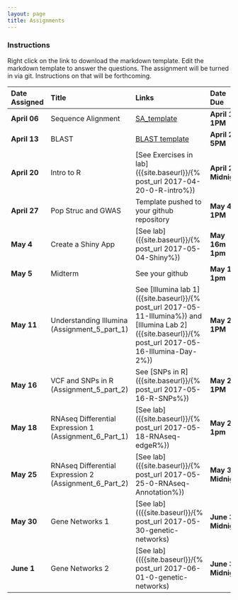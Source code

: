 ```yaml
---
layout: page
title: Assignments
---
```



### Instructions

Right click on the link to download the markdown template.  Edit the markdown template to answer the questions.  The assignment will be turned in via git.  Instructions on that will be forthcoming.

| Date Assigned | Title                                                  | Links                                                                                                                                                   | Date Due          |
|:--------------|:-------------------------------------------------------|:--------------------------------------------------------------------------------------------------------------------------------------------------------|:------------------|
| __April 06__  | Sequence Alignment                                     | [SA_template]({{site.baseurl}}/assignments/Assignment_1_SA_template.md)                                                                                 | __April 17, 1PM__ |
| __April 13__  | BLAST                                                  | [BLAST template]({{site.baseurl}}/assignments/Assignment_2_template.md)                                                                                 | __April 20, 5PM__  |
| __April 20__  | Intro to R                                             | [See Exercises in lab]({{site.baseurl}}/{% post_url 2017-04-20-0-R-intro%})                                                                             | __April 27, Midnight__   |
| __April 27__  | Pop Struc and GWAS                                     | Template pushed to your github repository                                                                                                               | __May 4, 1PM__ |
| __May 4__     | Create a Shiny App                                     | [See lab]({{site.baseurl}}/{% post_url 2017-05-04-Shiny%})                                                                                              | __May 16m 1pm__ |
| __May 5__     | Midterm                                                | See your github                                                                                                                                         | __May 11, 1pm__ |
| __May 11__    | Understanding Illumina (Assignment_5_part_1)           | See [Illumina lab 1]({{site.baseurl}}/{% post_url 2017-05-11-Illumina%}) and [Illumina Lab 2]({{site.baseurl}}/{% post_url 2017-05-16-Illumina-Day-2%}) | __May 23, 1PM__ |
| __May 16__    | VCF and SNPs in R (Assignment_5_part_2)                | See [SNPs in R]({{site.baseurl}}/{% post_url 2017-05-16-R-SNPs%})                                                                                       | __May 23, 1PM__ |
| __May 18__    | RNAseq Differential Expression 1 (Assignment_6_Part_1) | [See lab]({{site.baseurl}}/{% post_url 2017-05-18-RNAseq-edgeR%})                                                                                       | __May 25, 1pm__|
| __May 25__   | RNAseq Differential Expression 2  (Assignment_6_Part_2)| [See lab]({{site.baseurl}}/{% post_url 2017-05-25-0-RNAseq-Annotation%})                                                                                  | __May 30, Midnight__ |
| __May 30__ | Gene Networks 1                                        | [See lab](({{site.baseurl}}/{% post_url 2017-05-30-genetic-networks)                                                                                                          | __June 3, Midnight__ |
| __June 1__ | Gene Networks 2                           | [See lab](({{site.baseurl}}/{% post_url 2017-06-01-0-genetic-networks)                                                                                                                | __June 30, Midnight__ |
